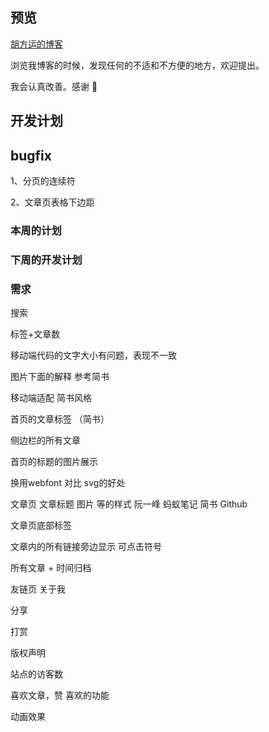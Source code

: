 
## 预览

[胡方运的博客](https://hufangyun.com)

浏览我博客的时候，发现任何的不适和不方便的地方，欢迎提出。

我会认真改善。感谢 🙏

## 开发计划

## bugfix

1、分页的连续符

2、文章页表格下边距

### 本周的计划

### 下周的开发计划

### 需求

搜索

标签+文章数

移动端代码的文字大小有问题，表现不一致

图片下面的解释  参考简书

移动端适配 简书风格

首页的文章标签 （简书）

侧边栏的所有文章

首页的标题的图片展示

换用webfont  对比 svg的好处

文章页 文章标题 图片 等的样式 阮一峰 蚂蚁笔记 简书 Github

文章页底部标签

文章内的所有链接旁边显示 可点击符号

所有文章 + 时间归档

友链页 关于我

分享

打赏

版权声明

站点的访客数

喜欢文章，赞 喜欢的功能

动画效果
